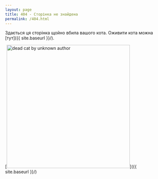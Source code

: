 ```yaml
---
layout: page
title: 404 - Сторінка не знайдена
permalink: /404.html
---
```


Здається ця сторінка щойно вбила вашого кота. Оживити кота можна [тут]({{ site.baseurl }}/).

[<img src="{{ site.baseurl }}/images/404.png" alt="dead cat by unknown author" style="width: 400px;"/>]({{ site.baseurl }}/)
